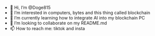 - 👋 Hi, I’m @Doge815
- 👀 I’m interested in computers, bytes and this thing called blockchain
- 🌱 I’m currently learning how to integrate AI into my blockchain PC
- 💞️ I’m looking to collaborate on my README.md
- 📫 How to reach me: tiktok and insta

<!---
Doge815/Doge815 is a ✨ special ✨ repository because its `README.md` (this file) appears on your GitHub profile.
You can click the Preview link to take a look at your changes.
--->
